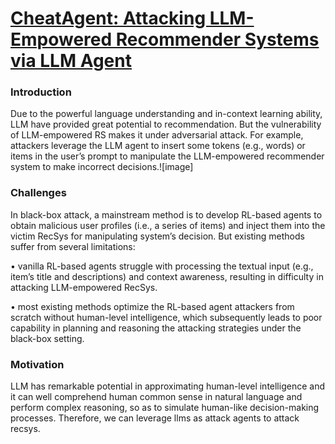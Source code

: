 # [CheatAgent: Attacking LLM-Empowered Recommender Systems via LLM Agent](https://dl.acm.org/doi/pdf/10.1145/3637528.3671837)

### Introduction
Due to the powerful language understanding and in-context learning ability, LLM have provided great potential to recommendation.  But the vulnerability of LLM-empowered RS makes it under adversarial attack. For example, attackers leverage the LLM agent to insert some tokens (e.g., words) or items in the user’s prompt to manipulate the LLM-empowered recommender system to make incorrect decisions.![image]

### Challenges
In black-box attack, a mainstream method is to develop RL-based agents to obtain malicious user profiles (i.e., a series of items) and inject them into the victim RecSys for manipulating system’s decision. But existing methods suffer from several limitations:

•	vanilla RL-based agents struggle with processing the textual input (e.g., item’s title and descriptions) and context awareness, resulting in difficulty in attacking LLM-empowered RecSys.

•	most existing methods optimize the RL-based agent attackers from scratch without human-level intelligence, which subsequently leads to poor capability in planning and reasoning the attacking strategies under the black-box setting.

### Motivation
LLM has remarkable potential in approximating human-level intelligence and it can well comprehend human common sense in natural language and perform complex reasoning, so as to simulate human-like decision-making processes.
Therefore, we can leverage llms as attack agents to attack recsys.
